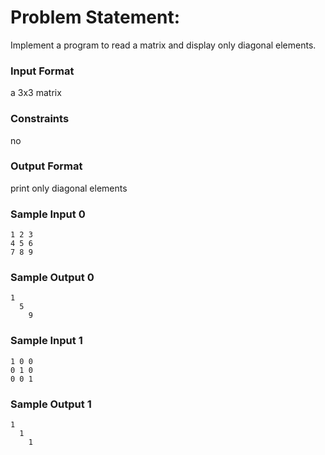 # Problem Statement:

Implement a program to read a matrix and display only diagonal elements.

### Input Format

a 3x3 matrix

### Constraints

no

### Output Format

print only diagonal elements

### Sample Input 0
```
1 2 3
4 5 6
7 8 9
```
### Sample Output 0
```
1   
  5  
    9
```
### Sample Input 1
```
1 0 0
0 1 0
0 0 1
```
### Sample Output 1
```
1   
  1  
    1
```
